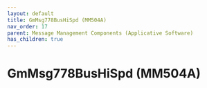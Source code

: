```yaml
---
layout: default
title: GmMsg778BusHiSpd (MM504A)
nav_order: 17
parent: Message Management Components (Applicative Software)
has_children: true
---
```

# GmMsg778BusHiSpd (MM504A)
